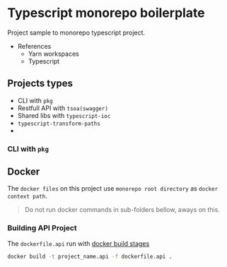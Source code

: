 # Typescript monorepo boilerplate

Project sample to monorepo typescript project.


* References
  * Yarn workspaces
  * Typescript


## Projects types

* CLI with `pkg`
* Restfull API with `tsoa(swagger)` 
* Shared libs with `typescript-ioc`
* `typescript-transform-paths`
* 

### CLI with `pkg`


## Docker
The `docker files` on this project use `monorepo root directory` as `docker context path`.
> Do not run docker commands in sub-folders bellow, aways on this.

### Building API Project

The `dockerfile.api` run with [docker build stages](https://docs.docker.com/develop/develop-images/multistage-build/#name-your-build-stages)

```sh
docker build -t project_name.api -f dockerfile.api .
```
